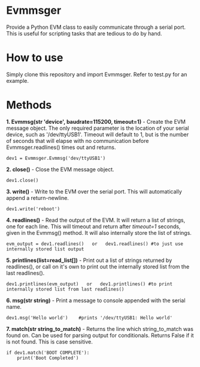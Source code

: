 # Evmmsger

Provide a Python EVM class  to easily communicate through a serial port. This is useful for scripting tasks that are tedious to do by hand.

# How to use

Simply clone this repository and import Evmmsger. Refer to test.py for an example.

# Methods

**1. Evmmsg(str 'device', baudrate=115200, timeout=1)** - Create the EVM message object. The only required parameter is the location of your serial device, such as '/dev/ttyUSB1'. Timeout will default to 1, but is the number of seconds that will elapse with no communication before Evmmsger.readlines() times out and returns.

	dev1 = Evmmsger.Evmmsg('dev/ttyUSB1')
    
    
**2. close()** - Close the EVM message object.

	dev1.close()
    
**3. write()** - Write to the EVM over the serial port. This will automatically append a return-newline.

	dev1.write('reboot')
    
**4. readlines()** - Read the output of the EVM. It will return a list of strings, one for each line. This will timeout and return after *timeout=1* seconds, given in the Evmmsg() method. It will also internally store the list of strings.

	evm_output = dev1.readlines()   or   dev1.readlines() #to just use internally stored list output
    
**5. printlines(list=read_list[])** - Print out a list of strings returned by readlines(), or call on it's own to print out the internally stored list from the last readlines().

	dev1.printlines(evm_output)   or   dev1.printlines() #to print internally stored list from last readlines()
    
**6. msg(str string)** - Print a message to console appended with the serial name.

	dev1.msg('Hello world')    #prints '/dev/ttyUSB1: Hello world'
    
**7. match(str string_to_match)** - Returns the line which string_to_match was found on. Can be used for parsing output for conditionals. Returns False if it is not found. This is case sensitive.

	if dev1.match('BOOT COMPLETE'):
    	print('Boot Completed')
